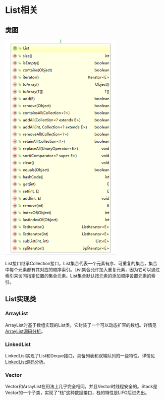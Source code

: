 # List相关

## 类图

![List类图](/images/List相关/List类图.png)

List接口继承Collection接口，List集合代表一个元素有序、可重复的集合，集合中每个元素都有其对应的顺序索引。List集合允许加入重复元素，因为它可以通过索引来访问指定位置的集合元素。List集合默认按元素的添加顺序设置元素的索引。

## List实现类

### ArrayList

ArrayList时基于数组实现的List类，它封装了一个可以动态扩容的数组。详情见[ArrayList源码分析](../sourcecode/README.md)。

### LinkedList

LinkedList实现了List和Deque接口，具备列表和双端队列的一些特性。详情见[LinkedList源码分析](../sourcecode/LinkedList.md)。

### Vector

Vector和ArrayList在用法上几乎完全相同，并且Vector时线程安全的。Stack是Vector的一个子类，实现了"栈"这种数据接口，栈的特性是LIFO后进先出。